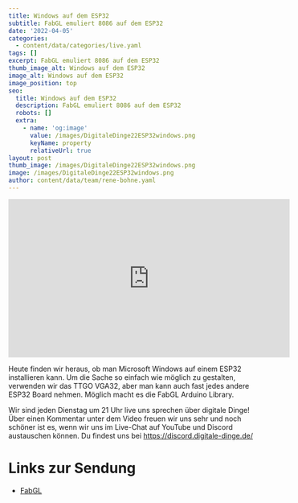 ```yaml
---
title: Windows auf dem ESP32
subtitle: FabGL emuliert 8086 auf dem ESP32
date: '2022-04-05'
categories:
  - content/data/categories/live.yaml
tags: []
excerpt: FabGL emuliert 8086 auf dem ESP32
thumb_image_alt: Windows auf dem ESP32
image_alt: Windows auf dem ESP32
image_position: top
seo:
  title: Windows auf dem ESP32
  description: FabGL emuliert 8086 auf dem ESP32
  robots: []
  extra:
    - name: 'og:image'
      value: /images/DigitaleDinge22ESP32windows.png
      keyName: property
      relativeUrl: true
layout: post
thumb_image: /images/DigitaleDinge22ESP32windows.png
image: /images/DigitaleDinge22ESP32windows.png
author: content/data/team/rene-bohne.yaml
---
```

<iframe width="560" height="315"
src="https://www.youtube.com/embed/D1EywsAzKfU?modestbranding=1"
frameborder="0" allow="accelerometer; autoplay; encrypted-media;
gyroscope; picture-in-picture" allowfullscreen>\\\</iframe>

Heute finden wir heraus, ob man Microsoft Windows auf einem ESP32 installieren kann. Um die Sache so einfach wie möglich zu gestalten, verwenden wir das TTGO VGA32, aber man kann auch fast jedes andere ESP32 Board nehmen. Möglich macht es die FabGL Arduino Library.

Wir sind jeden Dienstag um 21 Uhr live uns sprechen über digitale Dinge! Über einen Kommentar unter dem Video freuen wir uns sehr und noch schöner ist es, wenn wir uns im Live-Chat auf YouTube und Discord austauschen können. Du findest uns bei https://discord.digitale-dinge.de/

# Links zur Sendung

* [FabGL](https://github.com/fdivitto/FabGL)

